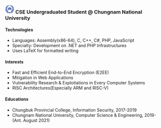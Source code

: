 ### <img src="https://raw.githubusercontent.com/0x00000FF/0x00000FF/master/images.png" height="30" /> CSE Undergraduated Student @ Chungnam National University
#### Technologies
* Languages: Assembly(x86-64), C, C++, C#, PHP, JavaScript
* Specialty: Development on .NET and PHP Infrastructures
* Uses LaTeX for formatted writing

#### Interests
* Fast and Efficient End-to-End Encryption (E2EE)
* Mitigation in Web Applications
* Vulnerability Research & Exploitations in Every Computer Systems
* RISC Architectures(Especially ARM and RISC-V)

#### Educations
* Chungbuk Provincial College, Information Security, 2017-2019
* Chungnam National University, Computer Science & Engineering, 2019- (Ant. August 2021)
